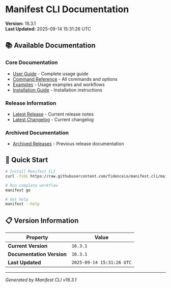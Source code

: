 # Manifest CLI Documentation

**Version:** 16.3.1  
**Last Updated:** 2025-09-14 15:31:26 UTC

## 📚 Available Documentation

### Core Documentation
- [User Guide](USER_GUIDE.md) - Complete usage guide
- [Command Reference](COMMAND_REFERENCE.md) - All commands and options
- [Examples](EXAMPLES.md) - Usage examples and workflows
- [Installation Guide](INSTALLATION.md) - Installation instructions

### Release Information
- [Latest Release](RELEASE_v16.3.1.md) - Current release notes
- [Latest Changelog](CHANGELOG_v16.3.1.md) - Current changelog

### Archived Documentation
- [Archived Releases](zArchive/) - Previous release documentation

## 🚀 Quick Start

```bash
# Install Manifest CLI
curl -fsSL https://raw.githubusercontent.com/fidenceio/manifest.cli/main/install-cli.sh | bash

# Run complete workflow
manifest go

# Get help
manifest --help
```

## 📋 Version Information

| Property | Value |
|----------|-------|
| **Current Version** | `16.3.1` |
| **Documentation Version** | `16.3.1` |
| **Last Updated** | `2025-09-14 15:31:26 UTC` |

---
*Generated by Manifest CLI v16.3.1*
